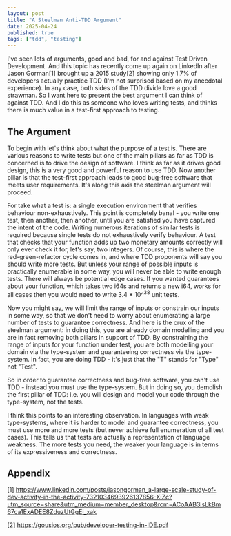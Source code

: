 ```yaml
---
layout: post
title: "A Steelman Anti-TDD Argument"
date: 2025-04-24
published: true
tags: ["tdd", "testing"]
---
```


I've seen lots of arguments, good and bad, for and against Test Driven Development. And this topic has recently come up again on LinkedIn after Jason Gorman[1] brought up a 2015 study[2] showing only 1.7% of developers actually practice TDD (I'm not surprised based on my anecdotal experience). In any case, both sides of the TDD divide love a good strawman. So I want here to present the best argument I can think of against TDD. And I do this as someone who loves writing tests, and thinks there is much value in a test-first approach to testing.

## The Argument

To begin with let's think about what the purpose of a test is. There are various reasons to write tests but one of the main pillars as far as TDD is concerned is to drive the design of software. I think as far as it drives good design, this is a very good and powerful reason to use TDD. Now another pillar is that the test-first approach leads to good bug-free software that meets user requirements. It's along this axis the steelman argument will proceed.

For take what a test is: a single execution environment that verifies behaviour non-exhaustively. This point is completely banal - you write one test, then another, then another, until you are satisfied you have captured the intent of the code. Writing numerous iterations of similar tests is required because single tests do not exhaustively verify behaviour. A test that checks that your function adds up two monetary amounts correctly will only ever check it for, let's say, two integers. Of course, this is where the red-green-refactor cycle comes in, and where TDD proponents will say you should write more tests. But unless your range of possible inputs is practically enumerable in some way, you will never be able to write enough tests. There will always be potential edge cases. If you wanted guarantees about your function, which takes two i64s and returns a new i64, works for all cases then you would need to write 3.4 * 10^<sup>38</sup> unit tests.

Now you might say, we will limit the range of inputs or constrain our inputs in some way, so that we don't need to worry about enumerating a large number of tests to guarantee correctness. And here is the crux of the steelman argument: in doing this, you are already domain modelling and you are in fact removing both pillars in support of TDD. By constraining the range of inputs for your function under test, you are both modelling your domain via the type-system and guaranteeing correctness via the type-system. In fact, you are doing TDD - it's just that the "T" stands for "Type" not "Test".

So in order to guarantee correctness and bug-free software, you can't use TDD - instead you must use the type-system. But in doing so, you demolish the first pillar of TDD: i.e. you will design and model your code through the type-system, not the tests.

I think this points to an interesting observation. In languages with weak type-systems, where it is harder to model and guarantee correctness, you must use more and more tests (but never achieve full enumeration of all test cases). This tells us that tests are actually a representation of language weakness. The more tests you need, the weaker your language is in terms of its expressiveness and correctness.

## Appendix

[1] https://www.linkedin.com/posts/jasongorman_a-large-scale-study-of-dev-activity-in-the-activity-7321034693926137856-XiZc?utm_source=share&utm_medium=member_desktop&rcm=ACoAAB3lsLkBm67ca1ExADEE8ZduzUtGgEi_xak

[2] https://gousios.org/pub/developer-testing-in-IDE.pdf
